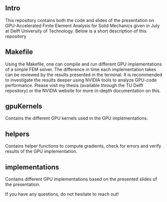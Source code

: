 ## Intro
This repository contains both the code and slides of the presentation on GPU-Accelerated Finite Element Analysis 
for Solid Mechanics given in July at Delft University of Technology. Below is a short description of this repository

## Makefile
Using the Makefile, one can compile and run different GPU implementations of a simple FEM solver.
The difference in time each implementation takes can be reviewed by the results presented in the terminal.
It is recommended to investigate the results deeper using NVIDIA tools to analyze GPU-code performance.
Please visit my thesis (available through the TU Delft repository) or the NVIDIA website for more in-depth documentation on this.

## gpuKernels
Contains the different GPU kernels used in the GPU implementations.

## helpers
Contains helper functions to compute gradients, check for errors and verify results of the GPU implementation.

## implementations
Contains different GPU implementations based on the presented slides of the presentation.

If you have any questions, do not hesitate to reach out!
